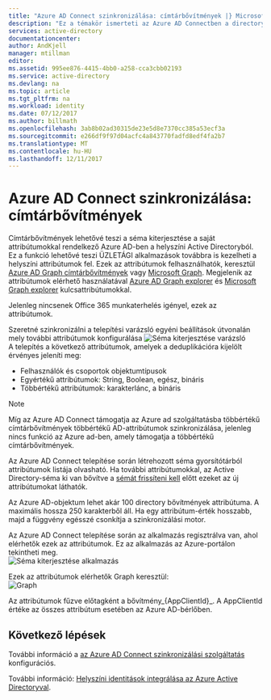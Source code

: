 ```yaml
---
title: "Azure AD Connect szinkronizálása: címtárbővítmények |} Microsoft Docs"
description: "Ez a témakör ismerteti az Azure AD Connectben a directory böngészőbővítmények funkciója."
services: active-directory
documentationcenter: 
author: AndKjell
manager: mtillman
editor: 
ms.assetid: 995ee876-4415-4bb0-a258-cca3cbb02193
ms.service: active-directory
ms.devlang: na
ms.topic: article
ms.tgt_pltfrm: na
ms.workload: identity
ms.date: 07/12/2017
ms.author: billmath
ms.openlocfilehash: 3ab8b02ad30315de23e5d8e7370cc385a53ecf3a
ms.sourcegitcommit: e266df9f97d04acfc4a843770fadfd8edf4fa2b7
ms.translationtype: MT
ms.contentlocale: hu-HU
ms.lasthandoff: 12/11/2017
---
```

# <a name="azure-ad-connect-sync-directory-extensions"></a>Azure AD Connect szinkronizálása: címtárbővítmények
Címtárbővítmények lehetővé teszi a séma kiterjesztése a saját attribútumokkal rendelkező Azure AD-ben a helyszíni Active Directoryból. Ez a funkció lehetővé teszi ÜZLETÁGI alkalmazások továbbra is kezelheti a helyszíni attribútumok fel. Ezek az attribútumok felhasználhatók, keresztül [Azure AD Graph címtárbővítmények](https://msdn.microsoft.com/Library/Azure/Ad/Graph/howto/azure-ad-graph-api-directory-schema-extensions) vagy [Microsoft Graph](https://graph.microsoft.io/). Megjelenik az attribútumok elérhető használatával [Azure AD Graph explorer](https://graphexplorer.azurewebsites.net/) és [Microsoft Graph explorer](https://developer.microsoft.com/en-us/graph/graph-explorer) kulcsattribútumokkal.

Jelenleg nincsenek Office 365 munkaterhelés igényel, ezek az attribútumok.

Szeretné szinkronizálni a telepítési varázsló egyéni beállítások útvonalán mely további attribútumok konfigurálása
![Séma kiterjesztése varázsló](./media/active-directory-aadconnectsync-feature-directory-extensions/extension2.png)  
A telepítés a következő attribútumok, amelyek a deduplikációra kijelölt érvényes jeleníti meg:

* Felhasználók és csoportok objektumtípusok
* Egyértékű attribútumok: String, Boolean, egész, bináris
* Többértékű attribútumok: karakterlánc, a bináris


>[!NOTE]
> Míg az Azure AD Connect támogatja az Azure ad szolgáltatásba többértékű címtárbővítmények többértékű AD-attribútumok szinkronizálása, jelenleg nincs funkció az Azure ad-ben, amely támogatja a többértékű címtárbővítmények.

Az Azure AD Connect telepítése során létrehozott séma gyorsítótárból attribútumok listája olvasható. Ha további attribútumokkal, az Active Directory-séma ki van bővítve a [sémát frissíteni kell](active-directory-aadconnectsync-installation-wizard.md#refresh-directory-schema) előtt ezeket az új attribútumokat láthatók.

Az Azure AD-objektum lehet akár 100 directory bővítmények attribútuma. A maximális hossza 250 karakterből áll. Ha egy attribútum-érték hosszabb, majd a függvény egésszé csonkítja a szinkronizálási motor.

Az Azure AD Connect telepítése során az alkalmazás regisztrálva van, ahol elérhetők ezek az attribútumok. Ez az alkalmazás az Azure-portálon tekintheti meg.  
![Séma kiterjesztése alkalmazás](./media/active-directory-aadconnectsync-feature-directory-extensions/extension3new.png)

Ezek az attribútumok elérhetők Graph keresztül:  
![Graph](./media/active-directory-aadconnectsync-feature-directory-extensions/extension4.png)

Az attribútumok fűzve előtagként a bővítmény\_{AppClientId}\_. A AppClientId értéke az összes attribútum esetében az Azure AD-bérlőben.

## <a name="next-steps"></a>Következő lépések
További információ a [az Azure AD Connect szinkronizálási szolgáltatás](active-directory-aadconnectsync-whatis.md) konfigurációs.

További információ: [Helyszíni identitások integrálása az Azure Active Directoryval](active-directory-aadconnect.md).
